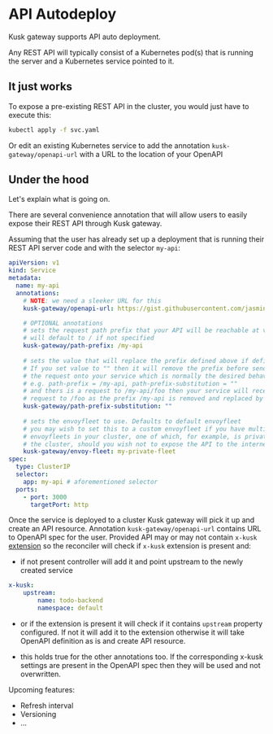 # API Autodeploy

Kusk gateway supports API auto deployment. 

Any REST API will typically consist of a Kubernetes pod(s) that is running the server and a Kubernetes service pointed to it.

## It just works
To expose a pre-existing REST API in the cluster, you would just have to execute this:

```sh
kubectl apply -f svc.yaml
```
Or edit an existing Kubernetes service to add the annotation `kusk-gateway/openapi-url` with a URL to the location of your OpenAPI

## Under the hood

Let's explain what is going on.

There are several convenience annotation that will allow users to easily expose their REST API through Kusk gateway.

Assuming that the user has already set up a deployment that is running their REST API server code and with the selector `my-api`:

```yaml
apiVersion: v1
kind: Service
metadata:
  name: my-api
  annotations:
    # NOTE: we need a sleeker URL for this
    kusk-gateway/openapi-url: https://gist.githubusercontent.com/jasmingacic/082849b29d0e06e5f018a66f4cd49ec3/raw/e91c94cc82e7591031399e0d8c563d28a62de460/openapi.yaml

    # OPTIONAL annotations
    # sets the request path prefix that your API will be reachable at via envoy
    # will default to / if not specified
    kusk-gateway/path-prefix: /my-api
    
    # sets the value that will replace the prefix defined above if defined
    # If you set value to "" then it will remove the prefix before sending
    # the request onto your service which is normally the desired behaviour
    # e.g. path-prefix = /my-api, path-prefix-substitution = ""
    # and thers is a request to /my-api/foo then your service will receieve a 
    # request to /foo as the prefix /my-api is removed and replaced by ""
    kusk-gateway/path-prefix-substitution: ""
    
    # sets the envoyfleet to use. Defaults to default envoyfleet
    # you may wish to set this to a custom envoyfleet if you have multiple
    # envoyfleets in your cluster, one of which, for example, is private to 
    # the cluster, should you wish not to expose the API to the internet
    kusk-gateway/envoy-fleet: my-private-fleet
spec:
  type: ClusterIP
  selector:
    app: my-api # aforementioned selector
  ports:
    - port: 3000
      targetPort: http
```

Once the service is deployed to a cluster Kusk gateway will pick it up and create an API resource.
Annotation `kusk-gateway/openapi-url` contains URL to OpenAPI spec for the user. Provided API may or may not contain `x-kusk` [extension](extension.md) so the reconciler will check if `x-kusk` extension is present and:
   * if not present controller will add it and point upstream to the newly created service 
```yaml
x-kusk:
    upstream:
        name: todo-backend
        namespace: default
```
  * or if the extension is present it will check if it contains `upstream` property configured. If not it will add it to the extension otherwise it will take OpenAPI definition as is and create API resource.

  * this holds true for the other annotations too. If the corresponding x-kusk settings are present in the OpenAPI spec then they will be used and not overwritten. 


Upcoming features:
- Refresh interval
- Versioning
- ...

